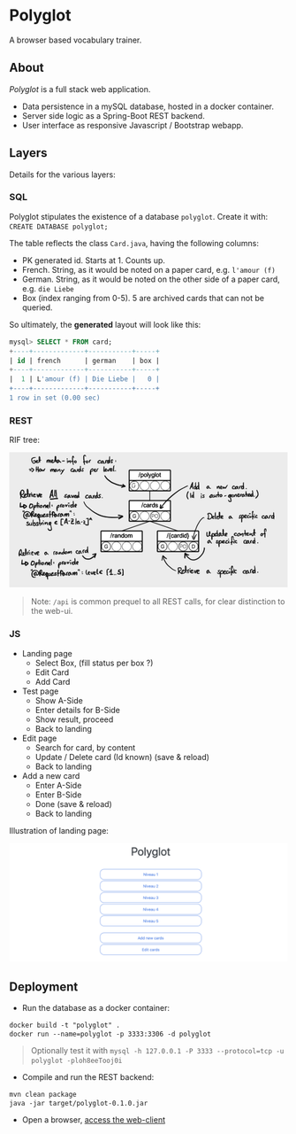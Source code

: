 # Polyglot

A browser based vocabulary trainer.

## About

*Polyglot* is a full stack web application.

 * Data persistence in a mySQL database, hosted in a docker container.
 * Server side logic as a Spring-Boot REST backend.
 * User interface as responsive Javascript / Bootstrap webapp.

## Layers

Details for the various layers:

### SQL

Polyglot stipulates the existence of a database ```polyglot```. Create it with:  
```CREATE DATABASE polyglot;```

The table reflects the class ```Card.java```, having the following columns:

 * PK generated id. Starts at 1. Counts up.
 * French. String, as it would be noted on a paper card, e.g. ```l'amour (f)```
 * German. String, as it would be noted on the other side of a paper card,  e.g. ```die Liebe```
 * Box (index ranging from 0-5). 5 are archived cards that can not be queried.

So ultimately, the **generated** layout will look like this:

```SQL
mysql> SELECT * FROM card;
+----+-------------+-----------+-----+
| id | french      | german    | box |
+----+-------------+-----------+-----+
|  1 | L'amour (f) | Die Liebe |   0 |
+----+-------------+-----------+-----+
1 row in set (0.00 sec)
```

### REST

RIF tree:

![rif](documentation/polyglot-rif.png)

 > Note: ```/api``` is common prequel to all REST calls, for clear distinction to the web-ui.

### JS

 * Landing page
   * Select Box, (fill status per box ?)
   * Edit Card
   * Add Card
 * Test page
   * Show A-Side
   * Enter details for B-Side
   * Show result, proceed
   * Back to landing
 * Edit page
   * Search for card, by content
   * Update / Delete card (Id known) (save & reload)
   * Back to landing
 * Add a new card
   * Enter A-Side
   * Enter B-Side
   * Done (save & reload)
   * Back to landing

Illustration of landing page:

![landing](documentation/landing.png)

## Deployment

 * Run the database as a docker container:  

```
docker build -t "polyglot" .
docker run --name=polyglot -p 3333:3306 -d polyglot
```

 > Optionally test it with ```mysql -h 127.0.0.1 -P 3333 --protocol=tcp -u polyglot -ploh8eeTooj0i```

 * Compile and run the REST backend:  

```
mvn clean package
java -jar target/polyglot-0.1.0.jar
```

 * Open a browser, [access the web-client](http://localhost:8444/polyglot)
